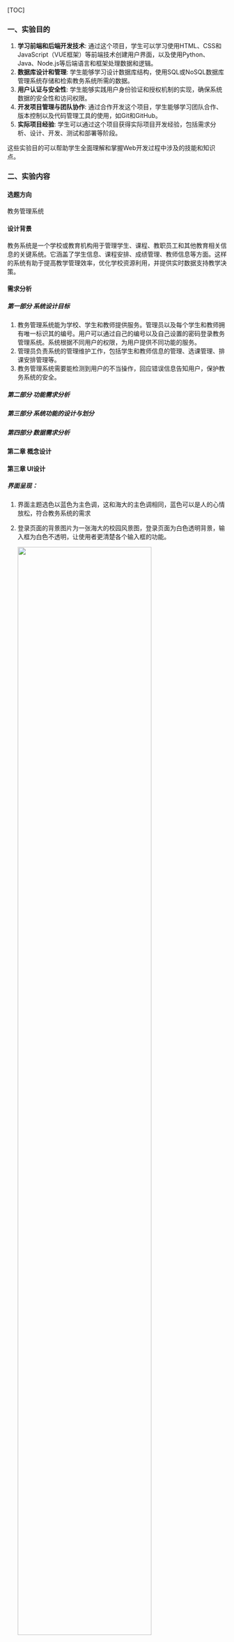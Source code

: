 [TOC]

### 一、实验目的

1. **学习前端和后端开发技术**: 通过这个项目，学生可以学习使用HTML、CSS和JavaScript（VUE框架）等前端技术创建用户界面，以及使用Python、Java、Node.js等后端语言和框架处理数据和逻辑。
2. **数据库设计和管理**: 学生能够学习设计数据库结构，使用SQL或NoSQL数据库管理系统存储和检索教务系统所需的数据。
3. **用户认证与安全性**: 学生能够实践用户身份验证和授权机制的实现，确保系统数据的安全性和访问权限。
4. **开发项目管理与团队协作**: 通过合作开发这个项目，学生能够学习团队合作、版本控制以及代码管理工具的使用，如Git和GitHub。
5. **实际项目经验**: 学生可以通过这个项目获得实际项目开发经验，包括需求分析、设计、开发、测试和部署等阶段。

这些实验目的可以帮助学生全面理解和掌握Web开发过程中涉及的技能和知识点。



### 二、实验内容

#### 选题方向

教务管理系统



#### 设计背景

教务系统是一个学校或教育机构用于管理学生、课程、教职员工和其他教育相关信息的关键系统。它涵盖了学生信息、课程安排、成绩管理、教师信息等方面。这样的系统有助于提高教学管理效率，优化学校资源利用，并提供实时数据支持教学决策。



#### 需求分析

##### 第一部分 系统设计目标

1. 教务管理系统能为学校、学生和教师提供服务。管理员以及每个学生和教师拥有唯一标识其的编号。用户可以通过自己的编号以及自己设置的密码登录教务管理系统。系统根据不同用户的权限，为用户提供不同功能的服务。
2. 管理员负责系统的管理维护工作，包括学生和教师信息的管理、选课管理、排课安排管理等。
3. 教务管理系统需要能检测到用户的不当操作，回应错误信息告知用户，保护教务系统的安全。



##### 第二部分 功能需求分析



##### 第三部分 系统功能的设计与划分



##### 第四部分 数据需求分析



#### 第二章 概念设计



#### 第三章 UI设计
##### 界面呈现：
1. 界面主题选色以蓝色为主色调，这和海大的主色调相同，蓝色可以是人的心情放松，符合教务系统的需求
2. 登录页面的背景图片为一张海大的校园风景图，登录页面为白色透明背景，输入框为白色不透明，让使用者更清楚各个输入框的功能。
   
   <img width="80%" height="80%" src="https://github.com/21020007004/web/assets/128390031/eb06b7f5-ffa2-4920-b349-7ba790e53eea"/>

4. 当用户以管理员、教师、学生的某种身份登录成功教务系统后，页面主要分为三个部分，最上面的是身份区，左侧的功能框，右侧的显示框。主题的颜色为蓝色向浅白色过渡，使页面更为协调，登录后的有一个共同的功能为主页功能，为一个轮播图，显示四张海大的风景图
   ![image](https://github.com/21020007004/web/assets/128390031/d62b2699-31e2-4e2b-a1f8-c8610e1e0156)

5. 在最上方的身份区，左侧为海大的logo和教务管理系统，这个logo可以进行更改，可以使代码具有较好可扩展性，右侧为登录着的名字和头像，头像的呈现方式我们采取了QQ头像的呈现方式，圆形头像在我们的项目中比方形的更美观。在头像的右侧有一个下拉框的提示logo，点击头像可以发现退出登录和修改密码的功能，这个设计使我们的页面设计更为整洁。
   ![image](https://github.com/21020007004/web/assets/128390031/fa59738c-3aa1-44fb-8d90-d1f27e1066ba)

6. 左侧的功能框的设计，项目参考了海大的教务处系统的设计，使用一个方形来表示一块功能，方形的背景为浅蓝色，和整体背景有所不同，使功能看起来更为直观，功能框有上方的图标和下方的白色文字组成，图标让页面的组更为丰富，文字使功能更为清晰，当选中某一个功能时，选中的功能里面的图标和文字会变为黄色。
   
   <img width="60" height="200" src="https://github.com/21020007004/web/assets/128390031/eca1c03d-10ca-4538-bcf6-bd18eb5733b4"/>
 

7. 显示框用来显示不同的功能，主题的背景为淡蓝色，表格为浅白色，颜色过渡自然，并且又很容易分辨，显示框的界面设计主要是：表格的行间距，力求让使用者在能看到尽量多的数据和更为详细的信息。按钮主要设置为蓝色，删除按钮设置为红色
![image](https://github.com/21020007004/web/assets/128390031/eaf66de4-56a5-4123-a7ae-96d3f1ef9913)
8. 当登录人员操作出现问题的时候，系统会提示错误原因
   ![image](https://github.com/21020007004/web/assets/128390031/259470f3-8870-4349-9ed3-5466691a7b63)
9. 为了使项目界面看起来更为美观，更为柔和，项目中的边框和按钮绝大多数加上了圆角边框。
   
   ![image](https://github.com/21020007004/web/assets/128390031/868b47ef-4c93-408f-a7d4-9f447ba0043a)


#### 第四章 功能设计

##### 第一部分 登录功能设计

> 登录功能主要使用了Spring框架和JWT（JSON Web Token）工具进行实现。

##### 1、**LoginController**

登录功能由 `LoginController` 负责处理。以下是实现登录功能的主要方法：

![image-20240103152209658](系统开发报告.assets/image-20240103152209658.png)

- `login(@RequestBody LoginParam json)`：接收前端传来的登录参数，在调用 `LoginService` 的 `login` 方法进行用户身份验证。如果验证通过，返回成功的结果。

  

##### 2、**LoginService**

`LoginService` 定义了登录相关的核心方法：

- **接收登录参数**

  从 `LoginParam` 对象中获取账号、密码和权限信息。

  ![image-20240103153239869](系统开发报告.assets/image-20240103153239869.png)

  

- **根据权限进行用户身份验证**

  根据传入的权限信息（1代表管理员，2代表学生，3代表教师），调用对应的 `loginMapper` 中的方法进行数据库查询。

  ![image-20240103153329586](系统开发报告.assets/image-20240103153329586.png)

  

- **数据库查询**

  使用 `loginMapper` 中的 `administratorLogin`, `studentLogin`, 或者 `teacherLogin` 方法进行账号密码的验证，并获取相应角色的信息。

- **生成登录数据**

  如果验证成功（数据库查询返回的对象不为空），将获取到的用户信息设置到 `LoginData` 对象中，包括用户的ID和名称。

  ![image-20240103153807164](系统开发报告.assets/image-20240103153807164.png)

  

- **生成 Token**

  使用 JwtUtil 工具类，根据用户的角色、名称和ID生成一个 JSON Web Token (JWT)。

  将生成的 Token 设置到 `LoginData` 对象中。

- **返回登录数据**

  返回包含用户信息和 Token 的 `LoginData` 对象。

  ![image-20240103153741242](系统开发报告.assets/image-20240103153741242.png)



##### 3、**登录流程**

- 用户通过前端界面输入用户名和密码。

- 前端将用户输入的数据发送至后端的 `LoginController` 的 `/login` 路径。

- `LoginController` 接收到请求后，调用 `LoginService` 的 `login` 方法进行身份验证。

- 在 `LoginService` 中，对用户进行身份验证并生成相应的登录数据（ token）。

- 如果验证成功，`LoginController` 返回登录成功的响应，否则返回登录失败的信息。

  

##### 4、**安全性考虑**

- **加密存储密码**：密码在数据库中以加密方式存储，确保安全性。

- **会话管理**：使用 token 会话管理机制来维护用户的登录状态。

- **输入验证**：对用户输入的数据进行验证和过滤，防止恶意输入攻击。

  

##### 5、**后续改进**

- **多因素认证**：考虑使用多因素认证提高系统安全性。
- **密码策略**：引入密码策略，强制用户使用复杂密码，定期更新密码。



##### 第二部分 管理员特色功能设计

##### 1、**学生、教师管理**

> - **通过注解实现HTTP方法的映射**：使用`@GetMapping`, `@PostMapping`, `@PutMapping`, `@DeleteMapping`来将对应的HTTP请求映射到方法上。
> - **接收和处理请求参数**：使用`@RequestBody`注解获取POST请求的JSON数据，使用`@RequestParam`注解获取URL中的参数。
> - **调用Service层方法**：通过`MemberService`中的方法来实现对数据库的操作，并根据操作结果返回相应的响应信息。
> - **使用日志记录**：使用`log.info()`记录关键信息，便于调试和追踪。

**教师信息管理**：

1. **获取教师信息**：

   - `MemberController`中的`getTeachersInfo`和`getTeachers`方法结合了这一功能。`getTeachersInfo`支持根据条件查询教师信息并提供分页，而`getTeachers`则返回全部教师信息。

     ![image-20240103165929610](系统开发报告.assets/image-20240103165929610.png)

     

2. **新增教师信息**：

   - `MemberController`中的`addTeacherInfo`方法调用`MemberService`中的`insertTeacher`方法，插入新的教师信息到数据库。

     ![image-20240103165947452](系统开发报告.assets/image-20240103165947452.png)

     ![image-20240103170019844](系统开发报告.assets/image-20240103170019844.png)

     

3. **删除教师信息**：

   - `MemberController`的`deleteTeachersInfo`方法通过教师ID数组删除对应的教师信息。

     ![image-20240103170045149](系统开发报告.assets/image-20240103170045149.png)

     

4. **查看特定教师信息**：

   - 通过`MemberController`的`getTeacherInfoById`方法根据教师ID获取特定教师的信息。

     ![image-20240103170110055](系统开发报告.assets/image-20240103170110055.png)

     

5. **更新教师信息**：

   - `MemberController`中的`modifyStudentInfo`方法调用`MemberService`中的`updateTeacherInfoById`方法，根据教师ID更新教师信息。

     ![image-20240103170137583](系统开发报告.assets/image-20240103170137583.png)

     ![image-20240103170204620](系统开发报告.assets/image-20240103170204620.png)

     

**学生信息管理**：

1. **获取学生信息**：

   - `MemberController`的`getStudentsInfo`方法支持根据条件获取学生信息列表，并提供分页功能。

     ![image-20240103170231247](系统开发报告.assets/image-20240103170231247.png)

     

2. **新增学生信息**：

   - `MemberController`中的`addStudentInfo`方法调用`MemberService`中的`insertStudent`方法，将新的学生信息插入数据库。

     ![image-20240103170245739](系统开发报告.assets/image-20240103170245739.png)

     ![image-20240103170327442](系统开发报告.assets/image-20240103170327442.png)

     

3. **删除学生信息**：

   - `MemberController`的`deleteStudentsInfo`方法通过学生ID数组删除对应的学生信息。

     ![image-20240103170341956](系统开发报告.assets/image-20240103170341956.png)

     

4. **查看特定学生信息**：

   - 通过`MemberController`的`getStudentInfoById`方法根据学生ID获取特定学生的信息。

     ![image-20240103170356999](系统开发报告.assets/image-20240103170356999.png)

     

5. **更新学生信息**：

   - `MemberController`中的`modifyStudentInfo`方法调用`MemberService`中的`updateStudentInfoById`方法，根据学生ID更新学生信息。

     ![image-20240103170414844](系统开发报告.assets/image-20240103170414844.png)

     ![image-20240103170439169](系统开发报告.assets/image-20240103170439169.png)

     

##### 2、**课程管理**

>课程管理功能主要利用Spring框架提供的 `@Service` 和 `@Autowired` 注解来进行依赖注入，使用了MyBatis框架中的 `@Autowired` 将Mapper注入到Service中，并且通过MyBatis进行数据库操作。

**获取课程信息** (`/get/course`)

- **功能描述**：根据课程 ID 获取特定课程的详细信息。

- **具体实现**：调用 `courseService` 中的 `getCourseById` 方法，根据课程 ID 获取课程信息。

- **返回结果**：返回成功时返回课程信息，失败时返回错误信息。

  ![image-20240103155750872](系统开发报告.assets/image-20240103155750872.png)

  

**条件查询课程** (`/get/condition/course`)

- **功能描述**：根据条件查询课程列表。

- **具体实现**：调用 `courseService` 中的 `getCourseByCondition` 方法，根据条件查询课程列表。

- **返回结果**：返回符合条件的课程列表和总数。

  

**查询所有地点** (`/get/all/place`)

- **功能描述**：获取所有可用的场地信息列表。

- **具体实现**：调用 `courseService` 中的 `getAllPlace` 方法，获取所有场地信息。

- **返回结果**：返回所有场地信息列表。

  ![image-20240103155822988](系统开发报告.assets/image-20240103155822988.png)

  

**新增、修改、删除课程信息**

这些接口包括了对课程的新增、更新和删除操作。通过调用 `courseService` 中的对应方法实现这些操作，成功时返回成功的结果，失败时返回错误信息。

- 新增课程信息时，使用了 MyBatis 的动态 SQL 功能，根据条件动态生成 SQL 查询。通过 `<if>` 标签检查传入的课程对象中的课程名称字段是否存在，如果存在，则将该字段包含在 SQL 语句中。这是为了保证数据的完整性和准确性，确保插入的课程信息中包含课程名称字段。

![image-20240103155935069](系统开发报告.assets/image-20240103155935069.png)

- **修改课程信息**

  ![image-20240103160813328](系统开发报告.assets/image-20240103160813328.png)

- **删除课程信息**

  ![image-20240103160033286](系统开发报告.assets/image-20240103160033286.png)



**课程选课与退选**

- **功能描述**：学生选课和退选功能。

- **具体实现**

  - 学生选课：调用 `courseService` 中的 `studentSelectCourse` 方法，进行选课操作。

  - 学生退选：调用 `courseService` 中的 `exitCourse` 方法，进行退选操作。

  - 判断课程是否被学生选择：调用 `courseService` 中的 `judgeCourseSelectedStatus` 方法，判断课程的选中状态。

    ![image-20240103161732403](系统开发报告.assets/image-20240103161732403.png)

    ![image-20240103161759363](系统开发报告.assets/image-20240103161759363.png)

    

**获取选课相关信息**

- **功能描述**

  - 根据学生 ID 获取已选择的课程列表。
  - 根据课程 ID 获取选择该课程的所有学生列表。

- **具体实现**：调用 `courseService` 中对应的方法实现获取已选课程和选择该课程的学生列表的功能。

  ![image-20240103162027411](系统开发报告.assets/image-20240103162027411.png)

  

**更新学生课程分数**

- **功能描述**：教师给选择了某门课的学生打分。

- **具体实现**：调用 `courseService` 中的 `updateStudentScore` 方法，更新学生的课程分数。

  ![image-20240103162039843](系统开发报告.assets/image-20240103162039843.png)

  

**获取教师的所有课程**

- **功能描述**：根据教师 ID 获取教师的所有课程列表。

- **具体实现**：调用 `courseService` 中的 `getTeacherCourse` 方法，获取教师的所有课程列表。

  ![image-20240103162052020](系统开发报告.assets/image-20240103162052020.png)

  

##### 3、**课程审批**

> 课程审批功能利用Spring框架的`@Service`和`@Autowired` 注解用于依赖注入，将 `CourseExaminationMapper` 和 `CourseMapper` 注入到 `CourseExaminationServiceImpl` 中；利用MyBatis框架的注解和 XML 映射文件进行数据库操作；利用Lombok工具的 `@Slf4j` 注解实现日志记录，简化了日志操作。

**获取待审核课程列表**

- **`getWaitExamination(String examinationName)`**
  - 调用`CourseExaminationMapper`的方法从数据库中检索出待审核的课程列表。
  - `examinationName`参数是审批的状态。

**获取已审核课程列表**

- **`getAlreadyExamination(String examinationName)`**

  - 同样调用`CourseExaminationMapper`的方法从数据库中获取已经审核的课程列表。
  - `examinationName`参数代表已审核状态。

  ![image-20240103164906339](系统开发报告.assets/image-20240103164906339.png)

  

**审核课程**

- **`examineACourse(CourseApplication json)`**

  - 接收一个 `CourseApplication` 对象，该对象包含有关课程审核的信息。
  - 判断审核状态和操作类型（新增、修改、删除）。
  - 根据审核结果和操作类型对课程进行相应操作：
    - 通过后：
      - 新增操作：构建新课程信息并添加到数据库。
      - 修改操作：更新课程信息。
      - 删除操作：从数据库中删除相应的课程信息。
    - 不通过：更新相应的审核状态。

  ![image-20240103164943459](系统开发报告.assets/image-20240103164943459.png)

  

**构建新建课程和修改课程信息的方法**

- **`buildANewCourseInfo(CourseApplication courseApplication)`**

  - 根据传入的 `CourseApplication` 对象构建新课程的信息。
  - 从 `CourseApplication` 中提取数据，构建新的 `Course` 对象。
  - 设置课程状态为“等待课程安排”。

- **`buildModifiedCourseInfo(CourseApplication courseApplication)`**

  - 根据传入的 `CourseApplication` 对象构建修改后课程的信息。
  - 从 `CourseApplication` 中提取数据，构建新的 `Course` 对象。

- **`buildCommonData(Course course, CourseApplication courseApplication)`**

  - 用于构建新建课程和修改课程信息的共同部分。
  - 从 `CourseApplication` 中提取数据，并将数据设置到 `Course` 对象中。

  ![image-20240103165439178](系统开发报告.assets/image-20240103165439178.png)

  

##### 4、**教学安排**



##### 第三部分 教师功能设计



##### 第四部分 学生功能设计



##### 第五部分 系统特色及复杂功能设计

##### 1、Spring Boot

我们组首先最特色最复杂的功能，就是我们使用的是Spring Boot，而非老师课上教学的SSM。相比于SSM，Spring Boot有它独特的优势：

1. **自动化配置**：
   - Spring Boot自动化配置了许多组件，比如Web服务器、数据库连接池等，减少了手动配置的繁琐步骤。
2. **快速启动**：
   - 在代码中的`@RestController`和`@Service`注解等，利用Spring Boot内嵌的Servlet容器快速启动了RESTful API服务，并通过HTTP请求响应来处理业务逻辑。
3. **依赖管理**：
   - 使用了`@Autowired`注解，利用了Spring Boot的依赖注入特性。这简化了组件之间的依赖关系管理，让代码更简洁。
4. **前景：**
   - 在过去的历史中，SSM淘汰了SSH，而现在Spring Boot作为目前最热门的java web框架，不能说完全淘汰掉SSM，更多公司肯定偏向于使用Spring Boot。所以我们学习它是非常有价值的。



但是在学习过程中我们也遇到了一些问题。Spring Boot太过“新”了，我们之前并没有接触过java web的知识，并且老师上课讲的也是SSM，所以我们的学习过程还是比较“陡峭”的。不过好在网上的资料非常多、全，还有很多和我们一样的学习者可以交流，最终我们还是成功完成了任务（有很多地方还可以改进）。



##### 2、





### 三、实验小结

#### 设计模式

使用了经典的MVC（Model-View-Controller）设计模式，以CourseApplication为例：

**Model-View-Controller (MVC)**：

- **Model**：`CourseApplication`等类（DTO）和与之对应的数据库表代表了数据模型。它们负责处理数据的表示和管理。
- **View**：`CourseApplication.vue`等负责前端页面的展示和交互，通过调用接口获取数据并渲染到页面上，是视图层（View）的一部分。
- **Controller**：`CourseApplicationController`等作为控制器，处理来自客户端的请求，并相应地调用适当的服务（Service）方法来处理这些请求。它协调了数据流向模型和视图之间的交互。

此外，还有一些其他模式。比如：

- **依赖注入**：通过`@Autowired`注解将`CourseApplicationService`自动注入到`CourseApplicationController`中。

- **数据访问对象模式 (DAO Pattern)**：在`CourseApplicationMapper`中，使用了数据库操作的方法，类似于数据访问对象模式，用于与数据库进行交互。

  

#### 遇到的困难及问题

在前面的系统特色及复杂功能设计部分已经说明过了。



##### 实验心得

李国轩：Spring Boot 作为一个强大的框架，学习过程并不容易，最开始感到不知所措，遇到了各种概念和术语都不理解。但在官方文档、网课、论坛等工具的帮助下，渐渐理解了框架。遇到困难时在网上与其他学习者讨论，也让繁琐难懂的内容变得更加直白。在团队中，我们利用Github进行版本控制，这让我们的多人协作任务进行地更加顺利。通过这次实践，越发感受到了Spring Boot的强大，以后会用课余时间去继续了解。



##### 小组分工

李国轩：后端代码以及系统开发报告的编写
